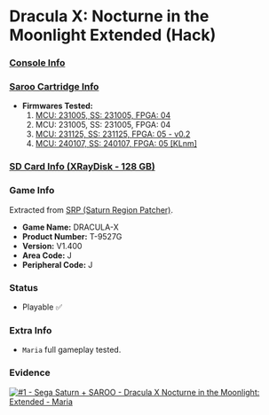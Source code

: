 # Dracula X: Nocturne in the Moonlight Extended (Hack)

### [Console Info](../../../../../Info/Consoles/VA13/README.md)

### [Saroo Cartridge Info](../../../../../Info/Cartridges/RetroGameParadiseStore/1.32F/README.md)

- <b>Firmwares Tested:</b>
  1. [MCU: 231005, SS: 231005, FPGA: 04](../01/README.md)
  2. MCU: 231005, SS: 231005, FPGA: 04
  3. [MCU: 231125, SS: 231125, FPGA: 05 - v0.2](../03/README.md)
  4. [MCU: 240107, SS: 240107, FPGA: 05 [KLnm]](../04/README.md)

### [SD Card Info (XRayDisk - 128 GB)](../../../../../Info/SdCards/XRayDisk/128GB/fat32/README.md)

### Game Info

Extracted from [SRP (Saturn Region Patcher)](https://segaxtreme.net/resources/saturn-region-patcher.81/download).

- <b>Game Name:</b> DRACULA-X
- <b>Product Number:</b> T-9527G
- <b>Version:</b> V1.400
- <b>Area Code:</b> J
- <b>Peripheral Code:</b> J

### Status

- Playable :white_check_mark:

### Extra Info

- `Maria` full gameplay tested.

### Evidence

[![#1 - Sega Saturn + SAROO - Dracula X Nocturne in the Moonlight: Extended - Maria](https://img.youtube.com/vi/XmqmVlLkNTA/0.jpg)](https://www.youtube.com/watch?v=XmqmVlLkNTA)
